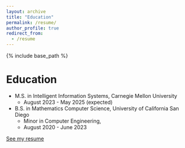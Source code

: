 ```yaml
---
layout: archive
title: "Education"
permalink: /resume/
author_profile: true
redirect_from:
  - /resume
---
```


{% include base_path %}


Education
======
* M.S. in Intelligent Information Systems, Carnegie Mellon University
  * August 2023 - May 2025 (expected)
* B.S. in Mathematics Computer Science, University of California San Diego
  * Minor in Computer Engineering, 
  * August 2020 - June 2023

[See my resume](http://jingyuanhe1222.github.io/files/Jingyuan_He_Resume_230825.pdf)

[comment]: <> (Work experience)

[comment]: <> (======)

[comment]: <> (* Summer 2015: Research Assistant)

[comment]: <> (  * Github University)

[comment]: <> (  * Duties included: Tagging issues)

[comment]: <> (  * Supervisor: Professor Git)

[comment]: <> (* Fall 2015: Research Assistant)

[comment]: <> (  * Github University)

[comment]: <> (  * Duties included: Merging pull requests)

[comment]: <> (  * Supervisor: Professor Hub)
  
[comment]: <> (Skills)

[comment]: <> (======)

[comment]: <> (* Skill 1)

[comment]: <> (* Skill 2)

[comment]: <> (  * Sub-skill 2.1)

[comment]: <> (  * Sub-skill 2.2)

[comment]: <> (  * Sub-skill 2.3)

[comment]: <> (* Skill 3)

[comment]: <> (Publications)

[comment]: <> (======)

[comment]: <> (  <ul>{% for post in site.publications %})

[comment]: <> (    {% include archive-single-cv.html %})

[comment]: <> (  {% endfor %}</ul>)
  
[comment]: <> (Talks)

[comment]: <> (======)

[comment]: <> (  <ul>{% for post in site.talks %})

[comment]: <> (    {% include archive-single-talk-cv.html %})

[comment]: <> (  {% endfor %}</ul>)
  
[comment]: <> (Teaching)

[comment]: <> (======)

[comment]: <> (  <ul>{% for post in site.teaching %})

[comment]: <> (    {% include archive-single-cv.html %})

[comment]: <> (  {% endfor %}</ul>)
  
[comment]: <> (Service and leadership)

[comment]: <> (======)

[comment]: <> (* Currently signed in to 43 different slack teams)

